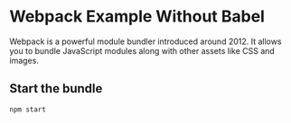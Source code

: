 # Webpack Example Without Babel

Webpack is a powerful module bundler introduced around 2012. It allows you to bundle JavaScript modules along with other assets like CSS and images.

## Start the bundle

```sh
npm start
```
